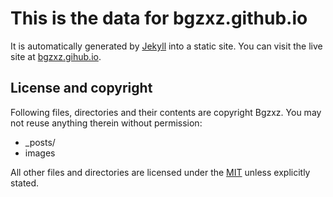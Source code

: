 # This is the data for bgzxz.github.io

It is automatically generated by [Jekyll](http://github.com/mojombo/jekyll) into a static site. You can visit the live site at [bgzxz.gihub.io](http://bgzxz.github.io).

## License and copyright

Following files, directories and their contents are copyright Bgzxz. You may not reuse anything therein without permission:

* _posts/
* images

All other files and directories are licensed under the [MIT](http://www.opensource.org/licenses/mit-license.php) unless explicitly stated.
